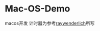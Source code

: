 # Mac-OS-Demo
macos开发
计时器为参考[raywenderlich](https://www.raywenderlich.com/151741/macos-development-beginners-part-1)所写    
